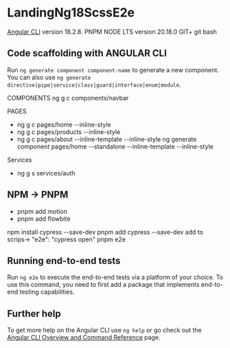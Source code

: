 # LandingNg18ScssE2e

[Angular CLI](https://github.com/angular/angular-cli) version 18.2.8.
PNPM
NODE LTS version 20.18.0
GIT+ git bash

## Code scaffolding with ANGULAR CLI

Run `ng generate component component-name` to generate a new component. You can also use `ng generate directive|pipe|service|class|guard|interface|enum|module`.

COMPONENTS
ng g c components/navbar

PAGES

- ng g c pages/home --inline-style
- ng g c pages/products --inline-style
- ng g c pages/about --inline-template --inline-style
  ng generate component pages/home --standalone --inline-template --inline-style

Services

- ng g s services/auth

## NPM -> PNPM

- pnpm add motion
- pnpm add flowbite

npm install cypress --save-dev
pnpm add cypress --save-dev
add to scrips-> "e2e": "cypress open"
pnpm e2e

## Running end-to-end tests

Run `ng e2e` to execute the end-to-end tests via a platform of your choice. To use this command, you need to first add a package that implements end-to-end testing capabilities.

## Further help

To get more help on the Angular CLI use `ng help` or go check out the [Angular CLI Overview and Command Reference](https://angular.dev/tools/cli) page.
